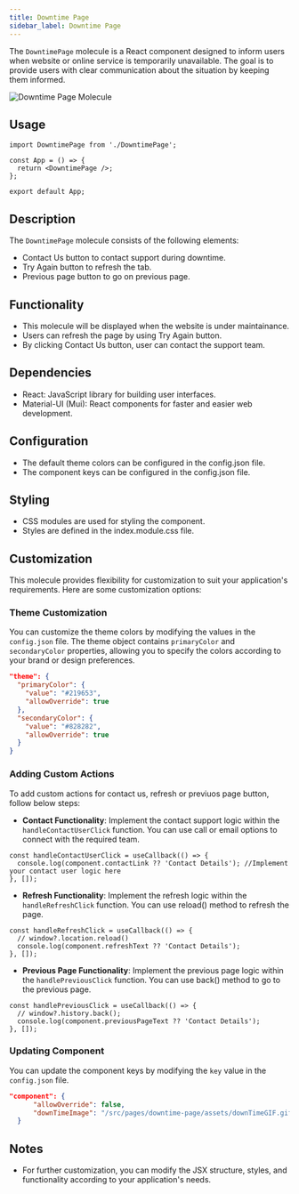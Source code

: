 ```yaml
---
title: Downtime Page
sidebar_label: Downtime Page
---
```


<head>
  <title> Downtime Page </title>
  <meta name="description" content="your meta content goes here" />
</head>

The `DowntimePage` molecule is a React component designed to inform users when website or online service is temporarily unavailable. The goal is to provide users with clear communication about the situation by keeping them informed.

<img src="/img/molecules/downtimePage.png" alt="Downtime Page Molecule" />

## Usage

```tsx
import DowntimePage from './DowntimePage';

const App = () => {
  return <DowntimePage />;
};

export default App;
```

## Description

The `DowntimePage` molecule consists of the following elements:

- Contact Us button to contact support during downtime.
- Try Again button to refresh the tab.
- Previous page button to go on previous page.

## Functionality

- This molecule will be displayed when the website is under maintainance.
- Users can refresh the page by using Try Again button.
- By clicking Contact Us button, user can contact the support team.

## Dependencies

- React: JavaScript library for building user interfaces.
- Material-UI (Mui): React components for faster and easier web development.

## Configuration

- The default theme colors can be configured in the config.json file.
- The component keys can be configured in the config.json file.

## Styling

- CSS modules are used for styling the component.
- Styles are defined in the index.module.css file.

## Customization

This molecule provides flexibility for customization to suit your application's requirements. Here are some customization options:

### Theme Customization

You can customize the theme colors by modifying the values in the `config.json` file. The theme object contains `primaryColor` and `secondaryColor` properties, allowing you to specify the colors according to your brand or design preferences.

```json
"theme": {
  "primaryColor": {
    "value": "#219653",
    "allowOverride": true
  },
  "secondaryColor": {
    "value": "#828282",
    "allowOverride": true
  }
}
```

### Adding Custom Actions

To add custom actions for contact us, refresh or previuos page button, follow below steps:

- **Contact Functionality**: Implement the contact support logic within the `handleContactUserClick` function. You can use call or email options to connect with the required team.

```tsx
const handleContactUserClick = useCallback(() => {
  console.log(component.contactLink ?? 'Contact Details'); //Implement your contact user logic here
}, []);
```

- **Refresh Functionality**: Implement the refresh logic within the `handleRefreshClick` function. You can use reload() method to refresh the page.

```tsx
const handleRefreshClick = useCallback(() => {
  // window?.location.reload()
  console.log(component.refreshText ?? 'Contact Details');
}, []);
```

- **Previous Page Functionality**: Implement the previous page logic within the `handlePreviousClick` function. You can use back() method to go to the previous page.

```tsx
const handlePreviousClick = useCallback(() => {
  // window?.history.back();
  console.log(component.previousPageText ?? 'Contact Details');
}, []);
```

### Updating Component

You can update the component keys by modifying the `key` value in the `config.json` file.

```json
"component": {
      "allowOverride": false,
      "downTimeImage": "/src/pages/downtime-page/assets/downTimeGIF.gif",
  }
```

## Notes

- For further customization, you can modify the JSX structure, styles, and functionality according to your application's needs.
